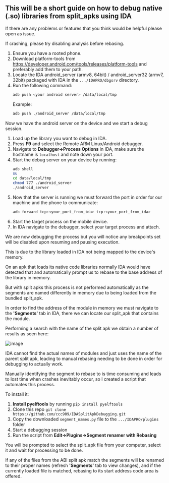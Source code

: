 ## This will be a short guide on how to debug native (.so) libraries from split_apks using IDA

If there are any problems or features that you think would be helpful please open as issue.

If crashing, please try disabling analysis before rebasing.

1. Ensure you have a rooted phone.
2. Download platform-tools from https://developer.android.com/tools/releases/platform-tools and preferably add them to your path.
3. Locate the IDA android_server (armv8, 64bit) / android_server32 (armv7, 32bit) packaged with IDA in the `.../IDAPRO/dbgsrv` directory.
4. Run the following command:
   ```bash
   adb push <your android server> /data/local/tmp
   ```
   Example:
   ```bash
   adb push ./android_server /data/local/tmp
   ```

Now we have the android server on the device and we start a debug session.

1. Load up the library you want to debug in IDA.
2. Press **F9** and select the Remote ARM Linux/Android debugger.
3. Navigate to **Debugger->Process Options** in IDA, make sure the hostname is `localhost` and note down your port.
4. Start the debug server on your device by running:
   ```bash
   adb shell
   su
   cd data/local/tmp
   chmod 777 ./android_server
   ./android_server
   ```
5. Now that the server is running we must forward the port in order for our machine and the phone to communicate:
   ```bash
   adb forward tcp:<your_port_from_ida> tcp:<your_port_from_ida>
   ```
6. Start the target process on the mobile device.
7. In IDA navigate to the debugger, select your target process and attach.

We are now debugging the process but you will notice any breakpoints set will be disabled upon resuming and pausing execution.

This is due to the library loaded in IDA not being mapped to the device's memory.

On an apk that loads its native code libraries normally IDA would have detected that and automatically prompt us to rebase to the base address of the library in memory.

But with split apks this process is not performed automatically as the segments are named differently in memory due to being loaded from the bundled split_apk.

In order to find the address of the module in memory we must navigate to the **'Segments'** tab in IDA, there we can locate our split_apk that contains the module.

Performing a search with the name of the split apk we obtain a number of results as seen here:

![image](https://github.com/user-attachments/assets/e687fbd0-42ae-44f7-b6cc-a2daf5690c86)

IDA cannot find the actual names of modules and just uses the name of the parent split apk, leading to manual rebasing needing to be done in order for debugging to actually work.

Manually identifying the segment to rebase to is time consuming and leads to lost time when crashes inevitably occur, so I created a script that automates this process.

To install it:
1. <b>Install pyelftools</b> by running `pip install pyelftools`
2. Clone this repo `git clone https://github.com/ccc909/IDASplitApkDebugging.git`
3. Copy the downloaded `segment_names.py` file to the `.../IDAPRO/plugins` folder
4. Start a debugging session
5. Run the script from **Edit->Plugins->Segment renamer with Rebasing**

You will be prompted to select the split_apk file from your computer, select it and wait for processing to be done.

If any of the files from the ABI split apk match the segments will be renamed to their proper names (refresh **'Segments'** tab to view changes), and if the currently loaded file is matched, rebasing to its start address code area is offered.
